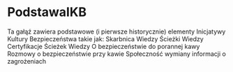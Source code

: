 # PodstawaIKB
Ta gałąź zawiera podstawowe (i pierwsze historycznie) elementy Inicjatywy Kultury Bezpieczeństwa takie jak:
Skarbnica Wiedzy
Ścieżki Wiedzy
Certyfikacje Ścieżek Wiedzy
O bezpieczeństwie do porannej kawy
Rozmowy o bezpieczeństwie przy kawie
Społeczność wymiany informacji o zagrożeniach

